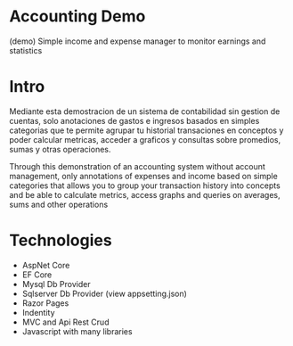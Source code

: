 # Accounting Demo
(demo) Simple income and expense manager to monitor earnings and statistics

# Intro

Mediante esta demostracion de un sistema de contabilidad 
sin gestion de cuentas, solo anotaciones de gastos e ingresos basados 
en simples categorias que te permite agrupar tu historial 
transaciones en conceptos y poder calcular metricas, acceder 
a graficos y consultas sobre promedios, sumas y otras operaciones.


Through this demonstration of an accounting system without account management,
only annotations of expenses and income based on simple categories that allows you to
group your transaction history into concepts and be able to calculate metrics, access
graphs and queries on averages, sums and other operations

# Technologies
- AspNet Core 
- EF Core
- Mysql Db Provider
- Sqlserver Db Provider (view appsetting.json)
- Razor Pages
- Indentity
- MVC and Api Rest Crud
- Javascript with many libraries
